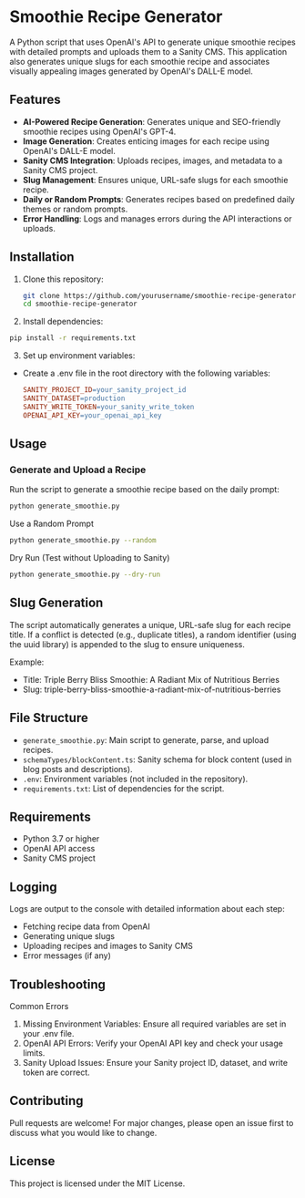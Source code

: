 # Smoothie Recipe Generator

A Python script that uses OpenAI's API to generate unique smoothie recipes with detailed prompts and uploads them to a Sanity CMS. This application also generates unique slugs for each smoothie recipe and associates visually appealing images generated by OpenAI's DALL-E model.


## Features

- **AI-Powered Recipe Generation**: Generates unique and SEO-friendly smoothie recipes using OpenAI's GPT-4.
- **Image Generation**: Creates enticing images for each recipe using OpenAI's DALL-E model.
- **Sanity CMS Integration**: Uploads recipes, images, and metadata to a Sanity CMS project.
- **Slug Management**: Ensures unique, URL-safe slugs for each smoothie recipe.
- **Daily or Random Prompts**: Generates recipes based on predefined daily themes or random prompts.
- **Error Handling**: Logs and manages errors during the API interactions or uploads.


## Installation

1. Clone this repository:
   ```bash
   git clone https://github.com/yourusername/smoothie-recipe-generator.git
   cd smoothie-recipe-generator
   ```

2. Install dependencies:
  ```bash
  pip install -r requirements.txt
  ```
  
3. Set up environment variables:
  - Create a .env file in the root directory with the following variables:
    ```makefile
    SANITY_PROJECT_ID=your_sanity_project_id
    SANITY_DATASET=production
    SANITY_WRITE_TOKEN=your_sanity_write_token
    OPENAI_API_KEY=your_openai_api_key
    ```


## Usage

### Generate and Upload a Recipe

Run the script to generate a smoothie recipe based on the daily prompt:

```bash
python generate_smoothie.py
```

Use a Random Prompt

```bash
python generate_smoothie.py --random
```

Dry Run (Test without Uploading to Sanity)

```bash
python generate_smoothie.py --dry-run
```


## Slug Generation

The script automatically generates a unique, URL-safe slug for each recipe title. If a conflict is detected (e.g., duplicate titles), a random identifier (using the uuid library) is appended to the slug to ensure uniqueness.

Example:

- Title: Triple Berry Bliss Smoothie: A Radiant Mix of Nutritious Berries
- Slug: triple-berry-bliss-smoothie-a-radiant-mix-of-nutritious-berries


## File Structure

- `generate_smoothie.py`: Main script to generate, parse, and upload recipes.
- `schemaTypes/blockContent.ts`: Sanity schema for block content (used in blog posts and descriptions).
- `.env`: Environment variables (not included in the repository).
- `requirements.txt`: List of dependencies for the script.


## Requirements

- Python 3.7 or higher
- OpenAI API access
- Sanity CMS project


## Logging

Logs are output to the console with detailed information about each step:

- Fetching recipe data from OpenAI
- Generating unique slugs
- Uploading recipes and images to Sanity CMS
- Error messages (if any)


## Troubleshooting

Common Errors

1. Missing Environment Variables: Ensure all required variables are set in your .env file.
2. OpenAI API Errors: Verify your OpenAI API key and check your usage limits.
3. Sanity Upload Issues: Ensure your Sanity project ID, dataset, and write token are correct.


## Contributing

Pull requests are welcome! For major changes, please open an issue first to discuss what you would like to change.


## License

This project is licensed under the MIT License.